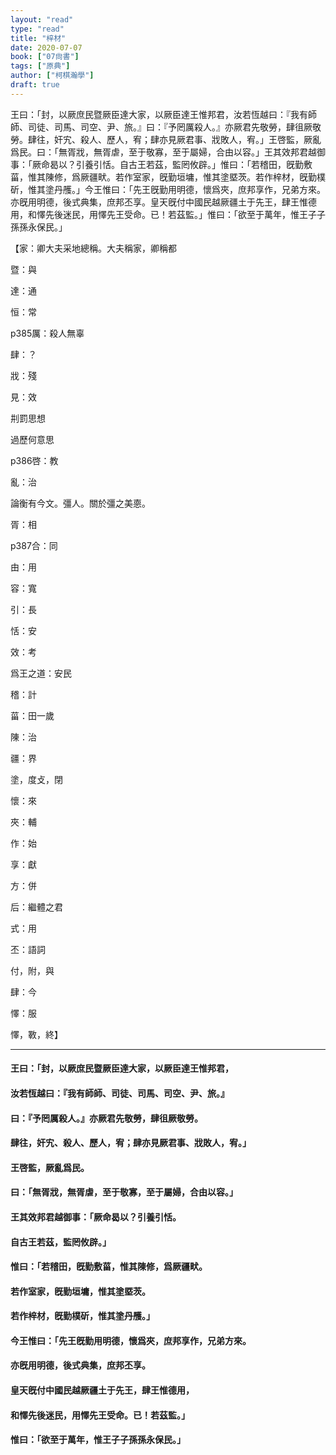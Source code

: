 ```yaml
---
layout: "read"
type: "read"
title: "梓材"
date: 2020-07-07
book: ["07尙書"]
tags: ["原典"]
author: ["柯棋瀚學"]
draft: true
---
```


王曰：「封，以厥庶民暨厥臣達大家，以厥臣達王惟邦君，汝若恆越曰：『我有師師、司徒、司馬、司空、尹、旅。』曰：『予罔厲殺人。』亦厥君先敬勞，肆徂厥敬勞。肆往，奸宄、殺人、歷人，宥；肆亦見厥君事、戕敗人，宥。」王啓監，厥亂爲民。曰：「無胥戕，無胥虐，至于敬寡，至于屬婦，合由以容。」王其效邦君越御事：「厥命曷以？引養引恬。自古王若茲，監罔攸辟。」惟曰：「若稽田，旣勤敷菑，惟其陳修，爲厥疆畎。若作室家，旣勤垣墉，惟其塗塈茨。若作梓材，旣勤樸斫，惟其塗丹雘。」今王惟曰：「先王旣勤用明德，懷爲夾，庶邦享作，兄弟方來。亦旣用明德，後式典集，庶邦丕享。皇天旣付中國民越厥疆土于先王，肆王惟德用，和懌先後迷民，用懌先王受命。已！若茲監。」惟曰：「欲至于萬年，惟王子子孫孫永保民。」

【家：卿大夫采地總稱。大夫稱家，卿稱都

暨：與

達：通

恒：常

p385厲：殺人無辜

肆：？

戕：殘

見：效

㓝罰思想

過歷何意思

p386啓：教

亂：治

論衡有今文。彊人。關於彊之美𢛳。

胥：相

p387合：同

由：用

容：寬

引：長

恬：安

效：考

爲王之道：安民

稽：計

菑：田一歲

陳：治

疆：界

塗，度攴，閉

懷：來

夾：輔

作：始

享：獻

方：併

后：繼體之君

式：用

丕：語詞

付，附，與

肆：今

懌：服

懌，斁，終】

-----

#### 王曰：「封，以厥庶民暨厥臣達大家，以厥臣達王惟邦君，

#### 汝若恆越曰：『我有師師、司徒、司馬、司空、尹、旅。』

#### 曰：『予罔厲殺人。』亦厥君先敬勞，肆徂厥敬勞。

#### 肆往，奸宄、殺人、歷人，宥；肆亦見厥君事、戕敗人，宥。」

#### 王啓監，厥亂爲民。

#### 曰：「無胥戕，無胥虐，至于敬寡，至于屬婦，合由以容。」

#### 王其效邦君越御事：「厥命曷以？引養引恬。

#### 自古王若茲，監罔攸辟。」

#### 惟曰：「若稽田，旣勤敷菑，惟其陳修，爲厥疆畎。

#### 若作室家，旣勤垣墉，惟其塗塈茨。

#### 若作梓材，旣勤樸斫，惟其塗丹雘。」

#### 今王惟曰：「先王旣勤用明德，懷爲夾，庶邦享作，兄弟方來。

#### 亦旣用明德，後式典集，庶邦丕享。

#### 皇天旣付中國民越厥疆土于先王，肆王惟德用，

#### 和懌先後迷民，用懌先王受命。已！若茲監。」

#### 惟曰：「欲至于萬年，惟王子子孫孫永保民。」
